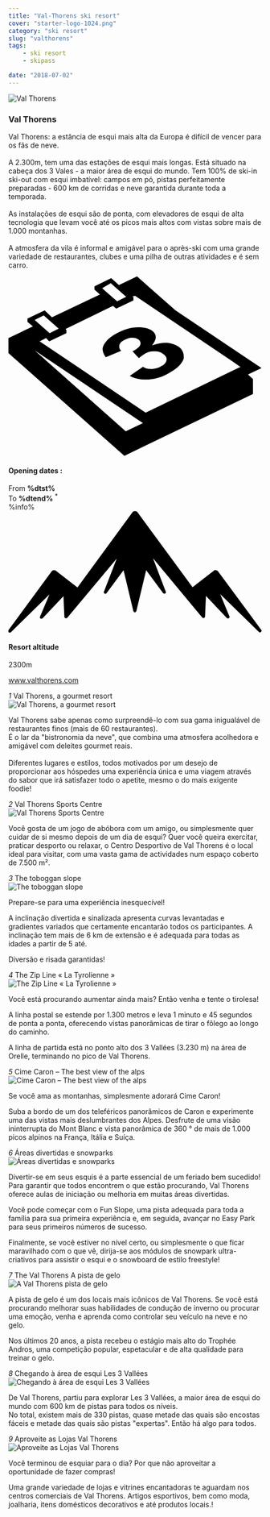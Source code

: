 ```yaml
---
title: "Val-Thorens ski resort"
cover: "starter-logo-1024.png"
category: "ski resort"
slug: "valthorens"
tags:
    - ski resort
    - skipass

date: "2018-07-02"
---
```



<div class="edito-wrapper station">
<div class="banner-station">
<div class="banner-station-logo">
<img src="%HOST%/dist/resortfiles/val-thorens.png" alt="Val Thorens">
</div>
</div>
<h3 class="main-title-1 h-margin-bottom-0">Val Thorens</h1>

<div class="rich-text">
<p>Val Thorens: a estância de esqui mais alta da Europa é difícil de vencer para os fãs de neve.<br/>
<br/>
A 2.300m, tem uma das estações de esqui mais longas. Está situado na cabeça dos 3 Vales - a maior área de esqui do mundo. Tem 100% de ski-in ski-out com esqui imbatível: campos em pó, pistas perfeitamente preparadas - 600 km de corridas e neve garantida durante toda a temporada.<br/>
<br/>
As instalações de esqui são de ponta, com elevadores de esqui de alta tecnologia que levam você até os picos mais altos com vistas sobre mais de 1.000 montanhas.<br/>
<br/>
A atmosfera da vila é informal e amigável para o après-ski com uma grande variedade de restaurantes, clubes e uma pilha de outras atividades e é sem carro.</p>
</div>

<div class="grid center">
<div class="col-6">
<i class="icon icon-date icon-55">
<svg xmlns="http://www.w3.org/2000/svg" viewBox="0 0 55.9 39.6"><path d="M37.6 15.5c-.7-.5-1.6-.8-2.6-.9-1.1 0-2.2.2-3.3.6 1.1-1.4 1.1-2.4.1-3.2-.7-.5-1.7-.8-3.1-.8-1.6 0-3.3.5-4.9 1.4-.9.5-1.7 1.1-2.2 1.7-.5.6-.8 1.2-.8 1.7s.2 1.1.7 1.8l3.4-1.4c-.4-.4-.5-.8-.4-1.3.1-.4.5-.8 1.1-1.1.6-.3 1.1-.5 1.7-.5.6 0 1 .1 1.4.4.4.3.6.7.4 1.2-.2.5-.8.9-1.7 1.4l1.4 1.5c.5-.4.9-.7 1.4-1 .6-.4 1.3-.5 2.1-.5s1.4.2 1.9.6c.6.4.8.9.7 1.4-.1.5-.5 1-1.2 1.3-.6.4-1.3.5-2 .6-.7 0-1.4-.1-2-.5l-2.9 2c1.1.6 2.5.9 4.1.8 1.6-.1 3.2-.6 4.7-1.5 1.6-.9 2.7-1.9 3.1-3.1.1-.9-.1-1.9-1.1-2.6z"></path><path d="M52.9 21.6l3-1.4-19-12.7L28.4 0l-4 1.9L22.7.4 19 2.2v.7L20.2 4 9.6 9 8 7.5 4.2 9.3v.7l1.2 1L0 13.6v3.3l25.6 22.6L54 25.9v-3.3l-1.1-1zM22.6 1.5l.9.8L26 4.5l-2 1-2.4-2.1-.9-.8 1.9-1.1zM7.8 8.6l.9.8 2.4 2.1-2 1-2.4-2.1-.9-.8 2-1zm18.1 25.5L5.8 16.3l23.9 16-3.8 1.8zM51.1 20L30.3 30 6.9 14.3l1.4-.7.7.7 3.8-1.8v-.7l-.2-.2 10.5-5.1.7.6 3.8-1.8v-.7l-.2-.2.6-.1 21.6 14.5 1.7 1.2h-.2z"></path></svg></i>
<h4 class="main-title-3 h-uppercase center h-fz-16">Opening dates :</h4>
   <div class="opening-dates">
                     From <strong>%dtst%</strong> <br/>
                     To <strong>%dtend%</strong> <sup className="blue">*</sup>
     </div>
     %info%
</div>
<div class="col-6">
<i class="icon icon-mountain icon-55">
<svg xmlns="http://www.w3.org/2000/svg" viewBox="0 0 85.1 40.7"><path d="M23.2 25.6L41.7.4c.2-.3.5-.4.9-.4.3 0 .6.1.8.4l18.5 25.1L69 20c.2-.2.5-.3.8-.2.3 0 .5.2.7.4L85 39.8c.2.2.1.5-.1.7-.2.2-.5.2-.7 0l-13-12.7 3.1 7.5c.1.2 0 .5-.2.6-.2.1-.5.1-.7-.1l-7-7.4-.3 6.9c0 .2-.1.4-.4.5-.2.1-.4 0-.6-.2L48.6 15.8 52.9 27c.1.2 0 .5-.2.6-.2.1-.5.1-.7-.1l-5.7-7.7L43 33.5c-.1.2-.3.4-.5.4s-.4-.2-.5-.4l-3.3-13.7-5.7 7.7c-.2.2-.4.3-.7.1-.2-.1-.3-.4-.2-.6l4.3-11.1-16.6 19.8c-.1.2-.4.2-.6.2-.2-.1-.3-.2-.4-.5l-.3-6.9-7 7.4c-.2.2-.5.2-.7.1-.2-.1-.3-.4-.2-.6l3.2-7.5-13 12.7c-.2.2-.5.2-.7 0-.2-.2-.2-.5-.1-.7l14.5-19.7c.2-.2.4-.4.7-.4.3 0 .6 0 .8.2l7.2 5.6z"></path></svg></i>
<h4 class="main-title-3 h-uppercase center h-fz-16">Resort altitude</h4>
2300m
</div>
</div>

<a rel="nofollow" href="http://www.valthorens.com" class="btn btn-blue" target="_blank">www.valthorens.com</a>

<div class="poi-anchor-title" id="marker_56">
<em>1</em> Val Thorens, a gourmet resort
</div>

<div class="o-actu fullWidth">
<div class="grid-noGutter-equalHeight_sm-1">
<div class="col">
<img src="%HOST%/dist/resortfiles/vt-gastronomie.jpg" alt="Val Thorens, a gourmet resort">
</div>
<div class="col">
<div class="pl2 rich-text">
<p>Val Thorens sabe apenas como surpreendê-lo com sua gama inigualável de restaurantes finos (mais de 60 restaurantes).<br/>
É o lar da "bistronomia da neve", que combina uma atmosfera acolhedora e amigável com deleites gourmet reais.<br/>
<br/>
Diferentes lugares e estilos, todos motivados por um desejo de proporcionar aos hóspedes uma experiência única e uma viagem através do sabor que irá satisfazer todo o apetite, mesmo o do mais exigente foodie!</p>
</div>
</div>
</div>
</div>

<div class="poi-anchor-title" id="marker_57">
<em>2</em> Val Thorens Sports Centre
</div>

<div class="o-actu fullWidth">
<div class="grid-noGutter-equalHeight_sm-1">
<div class="col">
<img src="%HOST%/dist/resortfiles/vt-centresportif.jpg" alt="Val Thorens Sports Centre">
</div>
<div class="col">
<div class="pl2 rich-text">
<p>Você gosta de um jogo de abóbora com um amigo, ou simplesmente quer cuidar de si mesmo depois de um dia de esqui? Quer você queira exercitar, praticar desporto ou relaxar, o Centro Desportivo de Val Thorens é o local ideal para visitar, com uma vasta gama de actividades num espaço coberto de 7.500 m².</p>
</div>
</div>
</div>
</div>

<div class="poi-anchor-title" id="marker_58">
<em>3</em> The toboggan slope
</div>

<div class="o-actu fullWidth">
<div class="grid-noGutter-equalHeight_sm-1">
<div class="col">
<img src="%HOST%/dist/resortfiles/vt-luge.jpg" alt="The toboggan slope">
</div>
<div class="col">
<div class="pl2 rich-text">
<p>Prepare-se para uma experiência inesquecível!</p>

<p>A inclinação divertida e sinalizada apresenta curvas levantadas e gradientes variados que certamente encantarão todos os participantes. A inclinação tem mais de 6 km de extensão e é adequada para todas as idades a partir de 5 até.</p>

<p>Diversão e risada garantidas!</p>
</div>
</div>
</div>
</div>

<div class="poi-anchor-title" id="marker_59">
<em>4</em> The Zip Line « La Tyrolienne »
</div>

<div class="o-actu fullWidth">
<div class="grid-noGutter-equalHeight_sm-1">
<div class="col">
<img src="%HOST%/dist/resortfiles/vt-tyrolienne.jpg" alt="The Zip Line « La Tyrolienne »">
</div>
<div class="col">
<div class="pl2 rich-text">
<p>Você está procurando aumentar ainda mais? Então venha e tente o tirolesa!</p>

<p>A linha postal se estende por 1.300 metros e leva 1 minuto e 45 segundos de ponta a ponta, oferecendo vistas panorâmicas de tirar o fôlego ao longo do caminho.</p>

<p>A linha de partida está no ponto alto dos 3 Vallées (3.230 m) na área de Orelle, terminando no pico de Val Thorens.</p>
</div>
</div>
</div>
</div>

<div class="poi-anchor-title" id="marker_60">
<em>5</em> Cime Caron – The best view of the alps
</div>

<div class="o-actu fullWidth">
<div class="grid-noGutter-equalHeight_sm-1">
<div class="col">
<img src="%HOST%/dist/resortfiles/vt-cimecaron.jpg" alt="Cime Caron – The best view of the alps">
</div>
<div class="col">
<div class="pl2 rich-text">
<p>Se você ama as montanhas, simplesmente adorará Cime Caron!</p>

<p>Suba a bordo de um dos teleféricos panorâmicos de Caron e experimente uma das vistas mais deslumbrantes dos Alpes. Desfrute de uma visão ininterrupta do Mont Blanc e vista panorâmica de 360 ° de mais de 1.000 picos alpinos na França, Itália e Suíça.</p>
</div>
</div>
</div>
</div>

<div class="poi-anchor-title" id="marker_61">
<em>6</em> Áreas divertidas e snowparks
</div>

<div class="o-actu fullWidth">
<div class="grid-noGutter-equalHeight_sm-1">
<div class="col">
<img src="%HOST%/dist/resortfiles/vt-espaceludiques.jpg" alt="Áreas divertidas e snowparks">
</div>
<div class="col">
<div class="pl2 rich-text">
<p>Divertir-se em seus esquis é a parte essencial de um feriado bem sucedido! Para garantir que todos encontrem o que estão procurando, Val Thorens oferece aulas de iniciação ou melhoria em muitas áreas divertidas.</p>

<p>Você pode começar com o Fun Slope, uma pista adequada para toda a família para sua primeira experiência e, em seguida, avançar no Easy Park para seus primeiros números de sucesso.</p>

<p>Finalmente, se você estiver no nível certo, ou simplesmente o que ficar maravilhado com o que vê, dirija-se aos módulos de snowpark ultra-criativos para assistir o esqui e o snowboard de estilo freestyle!</p>
</div>
</div>
</div>
</div>

<div class="poi-anchor-title" id="marker_62">
<em>7</em> The Val Thorens A pista de gelo
</div>

<div class="o-actu fullWidth">
<div class="grid-noGutter-equalHeight_sm-1">
<div class="col">
<img src="%HOST%/dist/resortfiles/vt-circuitdeglace.jpg" alt="A Val Thorens pista de gelo">
</div>
<div class="col">
<div class="pl2 rich-text">
<p>A pista de gelo é um dos locais mais icônicos de Val Thorens. Se você está procurando melhorar suas habilidades de condução de inverno ou procurar uma emoção, venha e aprenda como controlar seu veículo na neve e no gelo.</p>
<p>Nos últimos 20 anos, a pista recebeu o estágio mais alto do Trophée Andros, uma competição popular, espetacular e de alta qualidade para treinar o gelo.</p>
</div>
</div>
</div>
</div>

<div class="poi-anchor-title" id="marker_63">
<em>8</em> Chegando à área de esqui Les 3 Vallées
</div>

<div class="o-actu fullWidth">
<div class="grid-noGutter-equalHeight_sm-1">
<div class="col">
<img src="%HOST%/dist/resortfiles/vt-3vallees.jpg" alt="Chegando à área de esqui Les 3 Vallées">
</div>
<div class="col">
<div class="pl2 rich-text">
<p>De Val Thorens, partiu para explorar Les 3 Vallées, a maior área de esqui do mundo com 600 km de pistas para todos os níveis.<br/>
No total, existem mais de 330 pistas, quase metade das quais são encostas fáceis e metade das quais são pistas "expertas". Então há algo para todos.</p>
</div>
</div>
</div>
</div>

<div class="poi-anchor-title" id="marker_64">
<em>9</em> Aproveite as Lojas Val Thorens
</div>

<div class="o-actu fullWidth">
<div class="grid-noGutter-equalHeight_sm-1">
<div class="col">
<img src="%HOST%/dist/resortfiles/vt-shopping.jpg" alt="Aproveite as Lojas Val Thorens">
</div>
<div class="col">
<div class="pl2 rich-text">
<p>Você terminou de esquiar para o dia? Por que não aproveitar a oportunidade de fazer compras!</p>
<p>Uma grande variedade de lojas e vitrines encantadoras te aguardam nos centros comerciais de Val Thorens. Artigos esportivos, bem como moda, joalharia, itens domésticos decorativos e até produtos locais.!</p>
</div>
</div>
</div>
</div>
</div></div>
